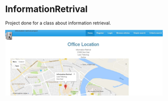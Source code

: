 # InformationRetrival
Project done for a class about information retrieval.

![alt tag](https://github.com/acailic/InformationRetrival/blob/master/slicica.JPG)
